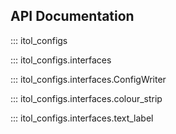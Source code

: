 ## API Documentation

::: itol_configs

::: itol_configs.interfaces

::: itol_configs.interfaces.ConfigWriter

::: itol_configs.interfaces.colour_strip

::: itol_configs.interfaces.text_label